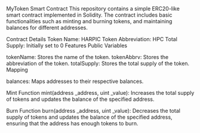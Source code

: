 
MyToken Smart Contract
This repository contains a simple ERC20-like smart contract implemented in Solidity. The contract includes basic functionalities such as minting and burning tokens, and maintaining balances for different addresses.

Contract Details
Token Name: HARPIC
Token Abbreviation: HPC
Total Supply: Initially set to 0
Features
Public Variables

tokenName: Stores the name of the token.
tokenAbbrv: Stores the abbreviation of the token.
totalSupply: Stores the total supply of the token.
Mapping

balances: Maps addresses to their respective balances.

Mint Function
mint(address _address, uint _value): Increases the total supply of tokens and updates the balance of the specified address.

Burn Function
burn(address _address, uint _value): Decreases the total supply of tokens and updates the balance of the specified address, ensuring that the address has enough tokens to burn.
